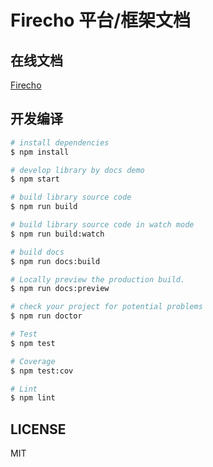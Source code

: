 # Firecho 平台/框架文档

## 在线文档

[Firecho](https://www.firecho.com)

## 开发编译

```bash
# install dependencies
$ npm install

# develop library by docs demo
$ npm start

# build library source code
$ npm run build

# build library source code in watch mode
$ npm run build:watch

# build docs
$ npm run docs:build

# Locally preview the production build.
$ npm run docs:preview

# check your project for potential problems
$ npm run doctor

# Test
$ npm test

# Coverage
$ npm test:cov

# Lint
$ npm lint
```

## LICENSE

MIT
